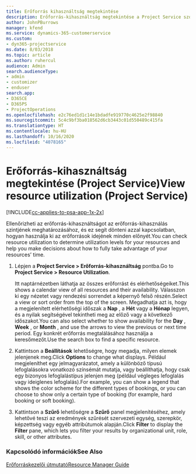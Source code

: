 ```yaml
---
title: Erőforrás kihasználtság megtekintése
description: Erőforrás-kihasználtság megtekintése a Project Service szolgáltatásban
author: JohnPBurrows
manager: kfend
ms.service: dynamics-365-customerservice
ms.custom:
- dyn365-projectservice
ms.date: 8/03/2018
ms.topic: article
ms.author: ruhercul
audience: Admin
search.audienceType:
- admin
- customizer
- enduser
search.app:
- D365CE
- D365PS
- ProjectOperations
ms.openlocfilehash: e2c76ed1d1c14e1bdadfe919770c4625e2f98840
ms.sourcegitcommit: 5c4c9bf3ba018562d6cb3443c01d550489c415fa
ms.translationtype: HT
ms.contentlocale: hu-HU
ms.lasthandoff: 10/16/2020
ms.locfileid: "4078165"
---
```

# <a name="view-resource-utilization-project-service"></a><span data-ttu-id="7a612-103">Erőforrás-kihasználtság megtekintése (Project Service)</span><span class="sxs-lookup"><span data-stu-id="7a612-103">View resource utilization (Project Service)</span></span>

[!INCLUDE[cc-applies-to-psa-app-1x-2x](../includes/cc-applies-to-psa-app-1x-2x.md)]

<span data-ttu-id="7a612-104">Ellenőrizheti az erőforrás-kihasználtságot az erőforrás-kihasználás szintjének meghatározásához, és ez segít dönteni azzal kapcsolatban, hogyan használja ki az erőforrások idejének minden előnyét.</span><span class="sxs-lookup"><span data-stu-id="7a612-104">You can check resource utilization to determine utilization levels for your resources and help you make decisions about how to fully take advantage of your resources’ time.</span></span>  
  
1. <span data-ttu-id="7a612-105">Lépjen a **Project Service > Erőforrás-kihasználtság** pontba.</span><span class="sxs-lookup"><span data-stu-id="7a612-105">Go to **Project Service > Resource Utilization**.</span></span> 

     <span data-ttu-id="7a612-106">Itt naptárnézetben láthatja az összes erőforrást és elérhetőségeiket.</span><span class="sxs-lookup"><span data-stu-id="7a612-106">This shows a calendar view of all resources and their availability.</span></span> <span data-ttu-id="7a612-107">Válasszon ki egy nézetet vagy rendezési sorrendet a képernyő felső részén.</span><span class="sxs-lookup"><span data-stu-id="7a612-107">Select a view or sort order from the top of the screen.</span></span> <span data-ttu-id="7a612-108">Megadhatja azt is, hogy a megjelenített elérhetőségi időszak a **Nap** , a **Hét** vagy a **Hónap** legyen, és a nyilak segítségével tekintheti meg az előző vagy a következő időszakot.</span><span class="sxs-lookup"><span data-stu-id="7a612-108">You can also select whether to show availability for the **Day** , **Week** , or **Month** , and use the arrows to view the previous or next time period.</span></span> <span data-ttu-id="7a612-109">Egy konkrét erőforrás megtalálásához használja a keresőmezőt.</span><span class="sxs-lookup"><span data-stu-id="7a612-109">Use the search box to find a specific resource.</span></span>      
  
2. <span data-ttu-id="7a612-110">Kattintson a **Beállítások** lehetőségre, hogy megadja, milyen elemek jelenjenek meg.</span><span class="sxs-lookup"><span data-stu-id="7a612-110">Click **Options** to change what displays.</span></span> <span data-ttu-id="7a612-111">Például megjeleníthet egy jelmagyarázatot, amely a különböző típusú lefoglalásokra vonatkozó színsémát mutatja, vagy beállíthatja, hogy csak egy bizonyos lefoglalástípus jelenjen meg (például végleges lefoglalás vagy ideiglenes lefoglalás).</span><span class="sxs-lookup"><span data-stu-id="7a612-111">For example, you can show a legend that shows the color scheme for the different types of bookings, or you can choose to show only a certain type of booking (for example, hard booking or soft booking).</span></span>  

3. <span data-ttu-id="7a612-112">Kattintson a **Szűrő** lehetőségre a **Szűrő** panel megjelenítéséhez, amely lehetővé teszi az eredmények szűrését szervezeti egység, szerepkör, képzettség vagy egyéb attribútumok alapján.</span><span class="sxs-lookup"><span data-stu-id="7a612-112">Click **Filter** to display the **Filter** pane, which lets you filter your results by organizational unit, role, skill, or other attributes.</span></span>  
  
### <a name="see-also"></a><span data-ttu-id="7a612-113">Kapcsolódó információk</span><span class="sxs-lookup"><span data-stu-id="7a612-113">See Also</span></span>  
 [<span data-ttu-id="7a612-114">Erőforráskezelői útmutató</span><span class="sxs-lookup"><span data-stu-id="7a612-114">Resource Manager Guide</span></span>](../psa/resource-manager-guide.md)
